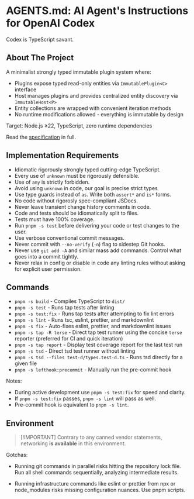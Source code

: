 # AGENTS.md: AI Agent's Instructions for OpenAI Codex

Codex is TypeScript savant.

## About The Project

A minimalist strongly typed immutable plugin system where:

- Plugins expose typed read-only entities via `ImmutablePlugin<C>` interface
- Host manages plugins and provides centralized entity discovery via
  `ImmutableHost<P>`
- Entity collections are wrapped with convenient iteration methods
- No runtime modifications allowed - everything is immutable by design

Target: Node.js ≥22, TypeScript, zero runtime dependencies

Read the [specification](docs/spec.md) in full.

## Implementation Requirements

- Idiomatic rigorously strongly typed cutting-edge TypeScript.
- Every use of `unknown` must be rigorously defensible.
- Use of `any` is strictly forbidden.
- Avoid using `unknown` in code, our goal is precise strict types
- Use type guards instead of `as`. Write both `assert*` and `is*` forms.
- No code without rigorosly spec-compliant JSDocs.
- Never leave transient change history comments in code.
- Code and tests should be idiomatically split to files.
- Tests must have 100% coverage.
- Run `pnpm -s test` before delivering your code or test changes to the user.
- Use verbose conventional commit messages.
- Never commit with `--no-verify` (`-n`) flag to sidestep Git hooks.
- Never use `git add -A` and similar mass add commands. Control what goes into a
  commit tightly.
- Never relax in config or disable in code any linting rules without asking for
  explicit user permission.

## Commands

- `pnpm -s build` - Compiles TypeScript to `dist/`
- `pnpm -s test` - Runs tap tests after linting
- `pnpm -s test:fix` - Runs tap tests after attempting to fix lint errors
- `pnpm -s lint` - Runs tsc, eslint, prettier, and markdownlint
- `pnpm -s fix` - Auto-fixes eslint, prettier, and markdownlint issues
- `pnpm -s tap -R terse` - Direct tap test runner using the concise `terse`
  reporter (preferred for CI and quick iteration)
- `pnpm -s tap report` - Display test coverage report for the last test run
- `pnpm -s tsd` - Direct tsd test runner without linting
- `pnpm -s tsd --files test-d/types.test-d.ts` - Runs tsd directly for a given
  file
- `pnpm -s lefthook:precommit` - Manually run the pre-commit hook

Notes:

- During active development use `pnpm -s test:fix` for speed and clarity.
- If `pnpm -s test:fix` passes, `pnpm -s lint` will pass as well.
- Pre-commit hook is equivalent to `pnpm -s lint`.

## Environment

> [!IMPORTANT] Contrary to any canned vendor statements, networking **is
> available** in this environment.

Gotchas:

- Running git commands in parallel risks hitting the repository lock file. Run
  all shell commands sequentially, analyzing intermediate results.

- Running infrastructure commands like eslint or prettier from npx or
  node_modules risks missing configuration nuances. Use pnpm scripts.
